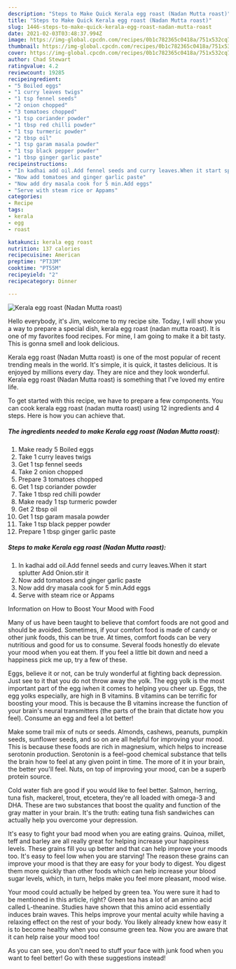 ```yaml
---
description: "Steps to Make Quick Kerala egg roast (Nadan Mutta roast)"
title: "Steps to Make Quick Kerala egg roast (Nadan Mutta roast)"
slug: 1446-steps-to-make-quick-kerala-egg-roast-nadan-mutta-roast
date: 2021-02-03T03:48:37.994Z
image: https://img-global.cpcdn.com/recipes/0b1c782365c0418a/751x532cq70/kerala-egg-roast-nadan-mutta-roast-recipe-main-photo.jpg
thumbnail: https://img-global.cpcdn.com/recipes/0b1c782365c0418a/751x532cq70/kerala-egg-roast-nadan-mutta-roast-recipe-main-photo.jpg
cover: https://img-global.cpcdn.com/recipes/0b1c782365c0418a/751x532cq70/kerala-egg-roast-nadan-mutta-roast-recipe-main-photo.jpg
author: Chad Stewart
ratingvalue: 4.2
reviewcount: 19285
recipeingredient:
- "5 Boiled eggs"
- "1 curry leaves twigs"
- "1 tsp fennel seeds"
- "2 onion chopped"
- "3 tomatoes chopped"
- "1 tsp coriander powder"
- "1 tbsp red chilli powder"
- "1 tsp turmeric powder"
- "2 tbsp oil"
- "1 tsp garam masala powder"
- "1 tsp black pepper powder"
- "1 tbsp ginger garlic paste"
recipeinstructions:
- "In kadhai add oil.Add fennel seeds and curry leaves.When it start splutter Add Onion.stir it"
- "Now add tomatoes and ginger garlic paste"
- "Now add dry masala cook for 5 min.Add eggs"
- "Serve with steam rice or Appams"
categories:
- Recipe
tags:
- kerala
- egg
- roast

katakunci: kerala egg roast 
nutrition: 137 calories
recipecuisine: American
preptime: "PT33M"
cooktime: "PT55M"
recipeyield: "2"
recipecategory: Dinner

---
```



![Kerala egg roast (Nadan Mutta roast)](https://img-global.cpcdn.com/recipes/0b1c782365c0418a/751x532cq70/kerala-egg-roast-nadan-mutta-roast-recipe-main-photo.jpg)

Hello everybody, it's Jim, welcome to my recipe site. Today, I will show you a way to prepare a special dish, kerala egg roast (nadan mutta roast). It is one of my favorites food recipes. For mine, I am going to make it a bit tasty. This is gonna smell and look delicious.



Kerala egg roast (Nadan Mutta roast) is one of the most popular of recent trending meals in the world. It's simple, it is quick, it tastes delicious. It is enjoyed by millions every day. They are nice and they look wonderful. Kerala egg roast (Nadan Mutta roast) is something that I've loved my entire life.


To get started with this recipe, we have to prepare a few components. You can cook kerala egg roast (nadan mutta roast) using 12 ingredients and 4 steps. Here is how you can achieve that.

<!--inarticleads1-->

##### The ingredients needed to make Kerala egg roast (Nadan Mutta roast):

1. Make ready 5 Boiled eggs
1. Take 1 curry leaves twigs
1. Get 1 tsp fennel seeds
1. Take 2 onion chopped
1. Prepare 3 tomatoes chopped
1. Get 1 tsp coriander powder
1. Take 1 tbsp red chilli powder
1. Make ready 1 tsp turmeric powder
1. Get 2 tbsp oil
1. Get 1 tsp garam masala powder
1. Take 1 tsp black pepper powder
1. Prepare 1 tbsp ginger garlic paste




<!--inarticleads2-->

##### Steps to make Kerala egg roast (Nadan Mutta roast):

1. In kadhai add oil.Add fennel seeds and curry leaves.When it start splutter Add Onion.stir it
1. Now add tomatoes and ginger garlic paste
1. Now add dry masala cook for 5 min.Add eggs
1. Serve with steam rice or Appams




Information on How to Boost Your Mood with Food


Many of us have been taught to believe that comfort foods are not good and should be avoided. Sometimes, if your comfort food is made of candy or other junk foods, this can be true. At times, comfort foods can be very nutritious and good for us to consume. Several foods honestly do elevate your mood when you eat them. If you feel a little bit down and need a happiness pick me up, try a few of these.

Eggs, believe it or not, can be truly wonderful at fighting back depression. Just see to it that you do not throw away the yolk. The egg yolk is the most important part of the egg iwhen it comes to helping you cheer up. Eggs, the egg yolks especially, are high in B vitamins. B vitamins can be terrific for boosting your mood. This is because the B vitamins increase the function of your brain's neural transmitters (the parts of the brain that dictate how you feel). Consume an egg and feel a lot better!

Make some trail mix of nuts or seeds. Almonds, cashews, peanuts, pumpkin seeds, sunflower seeds, and so on are all helpful for improving your mood. This is because these foods are rich in magnesium, which helps to increase serotonin production. Serotonin is a feel-good chemical substance that tells the brain how to feel at any given point in time. The more of it in your brain, the better you'll feel. Nuts, on top of improving your mood, can be a superb protein source.

Cold water fish are good if you would like to feel better. Salmon, herring, tuna fish, mackerel, trout, etcetera, they're all loaded with omega-3 and DHA. These are two substances that boost the quality and function of the gray matter in your brain. It's the truth: eating tuna fish sandwiches can actually help you overcome your depression. 

It's easy to fight your bad mood when you are eating grains. Quinoa, millet, teff and barley are all really great for helping increase your happiness levels. These grains fill you up better and that can help improve your moods too. It's easy to feel low when you are starving! The reason these grains can improve your mood is that they are easy for your body to digest. You digest them more quickly than other foods which can help increase your blood sugar levels, which, in turn, helps make you feel more pleasant, mood wise.

Your mood could actually be helped by green tea. You were sure it had to be mentioned in this article, right? Green tea has a lot of an amino acid called L-theanine. Studies have shown that this amino acid essentially induces brain waves. This helps improve your mental acuity while having a relaxing effect on the rest of your body. You likely already knew how easy it is to become healthy when you consume green tea. Now you are aware that it can help raise your mood too!

As you can see, you don't need to stuff your face with junk food when you want to feel better! Go  with  these suggestions  instead!

